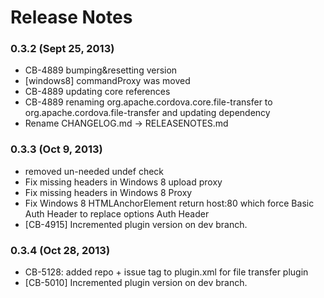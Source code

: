 <!--
#
# Licensed to the Apache Software Foundation (ASF) under one
# or more contributor license agreements.  See the NOTICE file
# distributed with this work for additional information
# regarding copyright ownership.  The ASF licenses this file
# to you under the Apache License, Version 2.0 (the
# "License"); you may not use this file except in compliance
# with the License.  You may obtain a copy of the License at
# 
# http://www.apache.org/licenses/LICENSE-2.0
# 
# Unless required by applicable law or agreed to in writing,
# software distributed under the License is distributed on an
# "AS IS" BASIS, WITHOUT WARRANTIES OR CONDITIONS OF ANY
#  KIND, either express or implied.  See the License for the
# specific language governing permissions and limitations
# under the License.
#
-->
# Release Notes

### 0.3.2 (Sept 25, 2013)
* CB-4889 bumping&resetting version
* [windows8] commandProxy was moved
* CB-4889 updating core references
* CB-4889 renaming org.apache.cordova.core.file-transfer to org.apache.cordova.file-transfer and updating dependency
* Rename CHANGELOG.md -> RELEASENOTES.md

### 0.3.3 (Oct 9, 2013)
* removed un-needed undef check
* Fix missing headers in Windows 8 upload proxy
* Fix missing headers in Windows 8 Proxy
* Fix Windows 8 HTMLAnchorElement return host:80 which force Basic Auth Header to replace options Auth Header
* [CB-4915] Incremented plugin version on dev branch.

### 0.3.4 (Oct 28, 2013)
* CB-5128: added repo + issue tag to plugin.xml for file transfer plugin
* [CB-5010] Incremented plugin version on dev branch.
